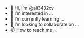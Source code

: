 - 👋 Hi, I’m @ali3432cv
- 👀 I’m interested in ...
- 🌱 I’m currently learning ...
- 💞️ I’m looking to collaborate on ...
- 📫 How to reach me ...

<!---
ali3432cv/ali3432cv is a ✨ special ✨ repository because its `README.md` (this file) appears on your GitHub profile.
You can click the Preview link to take a look at your changes.
--->
